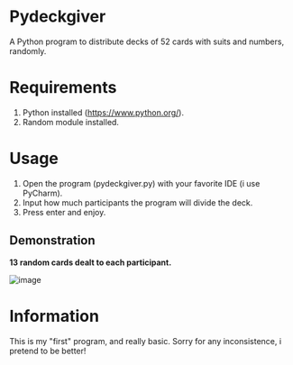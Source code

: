 # Pydeckgiver
A Python program to distribute decks of 52 cards with suits and numbers, randomly.

# Requirements
1. Python installed (https://www.python.org/).
2. Random module installed.

# Usage
1. Open the program (pydeckgiver.py) with your favorite IDE (i use PyCharm).
2. Input how much participants the program will divide the deck.
3. Press enter and enjoy.

## Demonstration
**13 random cards dealt to each participant.**

![image](https://user-images.githubusercontent.com/89063943/129683881-285c6db8-6d4f-491a-914c-6fcf1c115f73.png)

# Information
This is my "first" program, and really basic.
Sorry for any inconsistence, i pretend to be better!
